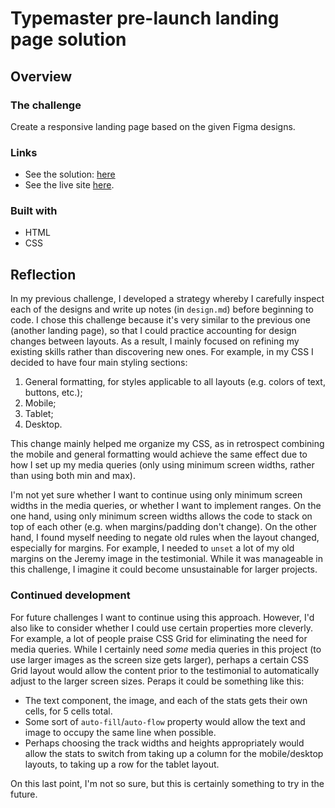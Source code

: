 # Typemaster pre-launch landing page solution

## Overview

### The challenge

Create a responsive landing page based on the given Figma designs.

### Links

- See the solution: [here](https://www.frontendmentor.io/challenges/suite-landing-page-tj_eaU-Ra/hub/mobilefirst-solution-using-bemcss-ryGiFxAQ5)
- See the live site [here](https://lyons-frontend-mentor.github.io/suite-landing-page/).

### Built with

- HTML
- CSS

## Reflection

In my previous challenge, I developed a strategy whereby I carefully inspect each of the designs and write up notes (in `design.md`) before beginning to code. I chose this challenge because it's very similar to the previous one (another landing page), so that I could practice accounting for design changes between layouts. As a result, I mainly focused on refining my existing skills rather than discovering new ones. For example, in my CSS I decided to have four main styling sections:

1. General formatting, for styles applicable to all layouts (e.g. colors of text, buttons, etc.);
2. Mobile;
3. Tablet;
4. Desktop.

This change mainly helped me organize my CSS, as in retrospect combining the mobile and general formatting would achieve the same effect due to how I set up my media queries (only using minimum screen widths, rather than using both min and max). 

I'm not yet sure whether I want to continue using only minimum screen widths in the media queries, or whether I want to implement ranges. On the one hand, using only minimum screen widths allows the code to stack on top of each other (e.g. when margins/padding don't change). On the other hand, I found myself needing to negate old rules when the layout changed, especially for margins. For example, I needed to `unset` a lot of my old margins on the Jeremy image in the testimonial. While it was manageable in this challenge, I imagine it could become unsustainable for larger projects.

### Continued development

For future challenges I want to continue using this approach. However, I'd also like to consider whether I could use certain properties more cleverly. For example, a lot of people praise CSS Grid for eliminating the need for media queries. While I certainly need *some* media queries in this project (to use larger images as the screen size gets larger), perhaps a certain CSS Grid layout would allow the content prior to the testimonial to automatically adjust to the larger screen sizes. Peraps it could be something like this:

- The text component, the image, and each of the stats gets their own cells, for 5 cells total.
- Some sort of `auto-fill`/`auto-flow` property would allow the text and image to occupy the same line when possible.
- Perhaps choosing the track widths and heights appropriately would allow the stats to switch from taking up a column for the mobile/desktop layouts, to taking up a row for the tablet layout. 

On this last point, I'm not so sure, but this is certainly something to try in the future.
